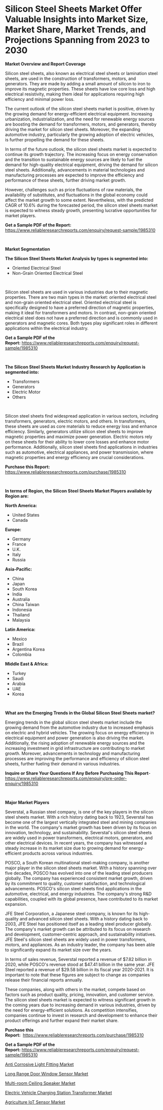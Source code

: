 <p><h1>Silicon Steel Sheets Market Offer Valuable Insights into Market Size, Market Share, Market Trends, and Projections Spanning from 2023 to 2030</h1></p><p><strong>Market Overview and Report Coverage</strong></p>
<p><p>Silicon steel sheets, also known as electrical steel sheets or lamination steel sheets, are used in the construction of transformers, motors, and generators. They are made by adding a small amount of silicon to iron to improve its magnetic properties. These sheets have low core loss and high electrical resistivity, making them ideal for applications requiring high efficiency and minimal power loss.</p><p>The current outlook of the silicon steel sheets market is positive, driven by the growing demand for energy-efficient electrical equipment. Increasing urbanization, industrialization, and the need for renewable energy sources are boosting the demand for transformers, motors, and generators, thereby driving the market for silicon steel sheets. Moreover, the expanding automotive industry, particularly the growing adoption of electric vehicles, is further propelling the demand for these sheets.</p><p>In terms of the future outlook, the silicon steel sheets market is expected to continue its growth trajectory. The increasing focus on energy conservation and the transition to sustainable energy sources are likely to fuel the demand for high-quality electrical equipment, driving the demand for silicon steel sheets. Additionally, advancements in material technologies and manufacturing processes are expected to improve the efficiency and performance of these sheets, further driving market growth.</p><p>However, challenges such as price fluctuations of raw materials, the availability of substitutes, and fluctuations in the global economy could affect the market growth to some extent. Nevertheless, with the predicted CAGR of 10.6% during the forecasted period, the silicon steel sheets market is expected to witness steady growth, presenting lucrative opportunities for market players.</p></p>
<p><strong>Get a Sample PDF of the Report:</strong> <a href="https://www.reliableresearchreports.com/enquiry/request-sample/1985310">https://www.reliableresearchreports.com/enquiry/request-sample/1985310</a></p>
<p>&nbsp;</p>
<p><strong>Market Segmentation</strong></p>
<p><strong>The Silicon Steel Sheets Market Analysis by types is segmented into:</strong></p>
<p><ul><li>Oriented Electrical Steel</li><li>Non-Grain Oriented Electrical Steel</li></ul></p>
<p>&nbsp;</p>
<p><p>Silicon steel sheets are used in various industries due to their magnetic properties. There are two main types in the market: oriented electrical steel and non-grain oriented electrical steel. Oriented electrical steel is specifically designed to have a preferred direction of magnetic properties, making it ideal for transformers and motors. In contrast, non-grain oriented electrical steel does not have a preferred direction and is commonly used in generators and magnetic cores. Both types play significant roles in different applications within the electrical industry.</p></p>
<p><strong>Get a Sample PDF of the Report:</strong>&nbsp;<a href="https://www.reliableresearchreports.com/enquiry/request-sample/1985310">https://www.reliableresearchreports.com/enquiry/request-sample/1985310</a></p>
<p>&nbsp;</p>
<p><strong>The Silicon Steel Sheets Market Industry Research by Application is segmented into:</strong></p>
<p><ul><li>Transformers</li><li>Generators</li><li>Electric Motor</li><li>Others</li></ul></p>
<p>&nbsp;</p>
<p><p>Silicon steel sheets find widespread application in various sectors, including transformers, generators, electric motors, and others. In transformers, these sheets are used as core materials to reduce energy loss and enhance efficiency. Similarly, generators utilize silicon steel sheets to improve magnetic properties and maximize power generation. Electric motors rely on these sheets for their ability to lower core losses and enhance motor performance. Additionally, silicon steel sheets find applications in industries such as automotive, electrical appliances, and power transmission, where magnetic properties and energy efficiency are crucial considerations.</p></p>
<p><strong>Purchase this Report:</strong>&nbsp; <a href="https://www.reliableresearchreports.com/purchase/1985310">https://www.reliableresearchreports.com/purchase/1985310</a></p>
<p>&nbsp;</p>
<p><strong>In terms of Region, the Silicon Steel Sheets Market Players available by Region are:</strong></p>
<p>
    <p> <strong> North America: </strong>
        <ul>
            <li>United States</li>
            <li>Canada</li>
        </ul>
        </p> 
    <p> <strong> Europe: </strong>
        <ul>
            <li>Germany</li>
            <li>France</li>
            <li>U.K.</li>
            <li>Italy</li>
            <li>Russia</li>
        </ul>
        </p> 
    <p> <strong> Asia-Pacific: </strong>
        <ul>
            <li>China</li>
            <li>Japan</li>
            <li>South Korea</li>
            <li>India</li>
            <li>Australia</li>
            <li>China Taiwan</li>
            <li>Indonesia</li>
            <li>Thailand</li>
            <li>Malaysia</li>
        </ul>
        </p> 
    <p> <strong> Latin America: </strong>
        <ul>
            <li>Mexico</li>
            <li>Brazil</li>
            <li>Argentina Korea</li>
            <li>Colombia</li>
        </ul>
        </p> 
    <p> <strong> Middle East & Africa: </strong>
        <ul>
            <li>Turkey</li>
            <li>Saudi</li>
            <li>Arabia</li>
            <li>UAE</li>
            <li>Korea</li>
        </ul>
    </p>
    </p>
<p>&nbsp;</p>
<p><strong>What are the Emerging Trends in the Global Silicon Steel Sheets market?</strong></p>
<p><p>Emerging trends in the global silicon steel sheets market include the growing demand from the automotive industry due to increased emphasis on electric and hybrid vehicles. The growing focus on energy efficiency in electrical equipment and power generation is also driving the market. Additionally, the rising adoption of renewable energy sources and the increasing investment in grid infrastructure are contributing to market growth. Moreover, advancements in technology and manufacturing processes are improving the performance and efficiency of silicon steel sheets, further fueling their demand in various industries.</p></p>
<p><strong>Inquire or Share Your Questions If Any Before Purchasing This Report</strong>- <a href="https://www.reliableresearchreports.com/enquiry/pre-order-enquiry/1985310">https://www.reliableresearchreports.com/enquiry/pre-order-enquiry/1985310</a></p>
<p>&nbsp;</p>
<p><strong>Major Market Players</strong></p>
<p><p>Severstal, a Russian steel company, is one of the key players in the silicon steel sheets market. With a rich history dating back to 1923, Severstal has become one of the largest vertically integrated steel and mining companies in the world. The company's market growth has been driven by its focus on innovation, technology, and sustainability. Severstal's silicon steel sheets are widely used in power transformers, electrical motors, generators, and other electrical devices. In recent years, the company has witnessed a steady increase in its market size due to growing demand for energy-efficient products across various industries.</p><p>POSCO, a South Korean multinational steel-making company, is another major player in the silicon steel sheets market. With a history spanning over five decades, POSCO has evolved into one of the leading steel producers globally. The company has experienced consistent market growth, driven by its commitment to quality, customer satisfaction, and technological advancements. POSCO's silicon steel sheets find applications in the automotive, electrical, and energy industries. The company's strong R&D capabilities, coupled with its global presence, have contributed to its market expansion.</p><p>JFE Steel Corporation, a Japanese steel company, is known for its high-quality and advanced silicon steel sheets. With a history dating back to 2003, JFE Steel has positioned itself as a leading steel producer globally. The company's market growth can be attributed to its focus on research and development, customer-centric approach, and sustainability initiatives. JFE Steel's silicon steel sheets are widely used in power transformers, motors, and appliances. As an industry leader, the company has been able to significantly expand its market size over the years.</p><p>In terms of sales revenue, Severstal reported a revenue of $7.82 billion in 2020, while POSCO's revenue stood at $47.41 billion in the same year. JFE Steel reported a revenue of $29.58 billion in its fiscal year 2020-2021. It is important to note that these figures are subject to change as companies release their financial reports annually.</p><p>These companies, along with others in the market, compete based on factors such as product quality, pricing, innovation, and customer service. The silicon steel sheets market is expected to witness significant growth in the coming years due to increasing demand in various industries, driven by the need for energy-efficient solutions. As competition intensifies, companies continue to invest in research and development to enhance their product offerings and further expand their market share.</p></p>
<p><strong>Purchase this Report:</strong>&nbsp;&nbsp;<a href="https://www.reliableresearchreports.com/purchase/1985310">https://www.reliableresearchreports.com/purchase/1985310</a></p>
<p></p>
<p><strong>Get a Sample PDF of the Report:</strong>&nbsp;<a href="https://www.reliableresearchreports.com/enquiry/request-sample/1985310">https://www.reliableresearchreports.com/enquiry/request-sample/1985310</a></p>
<p><p><a href="https://medium.com/@gussiehauck/anti-corrosive-light-fitting-market-exploring-market-share-market-trends-and-future-growth-208fe9957859">Anti Corrosive Light Fitting Market</a></p><p><a href="https://medium.com/@beaugrant15/long-range-door-window-sensor-market-focuses-on-market-share-size-and-projected-forecast-till-2030-b3147ce376aa">Long Range Door Window Sensor Market</a></p><p><a href="https://medium.com/@audieyost1952/multi-room-ceiling-speaker-market-the-key-to-successful-business-strategy-forecast-till-2030-6c55154e7e5b">Multi-room Ceiling Speaker Market</a></p><p><a href="https://medium.com/@germanwolff65/electric-vehicle-charging-station-transformer-market-focuses-on-market-share-size-and-projected-061b0f73b6a5">Electric Vehicle Charging Station Transformer Market</a></p><p><a href="https://medium.com/@tonikuhic/agriculture-iot-sensor-market-report-reveals-the-latest-trends-and-growth-opportunities-of-this-3111d8eae881">Agriculture IoT Sensor Market</a></p></p>